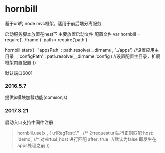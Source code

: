 # hornbill
基于uri的 node mvc框架，适用于前后端分离服务

启动服务脚本放置在nest下 主要放置启动文件 配置文件
var hornbill = require('../frame')
    ,path = require('path')

hornbill.start({
    'appsPath' : path.resolve(__dirname , '../apps') //设置应用主目录
    ,'configPath' : path.resolve(__dirname,'config') //设置配置主目录，扩展框架内置配置
})


默认端口6001  

### 2016.5.7  
提供js模块加载功能(commonjs)

### 2017.3.21
启动入口支持中间件注册
> hornbill.use(x , {
>  urlRegTest:'/' ,  //* 对request.url进行正则匹配
>  host: 'demo', //* 对virtual_host 进行匹配
>  after: true    //默认为false 即发生在apps处理之前
> })
